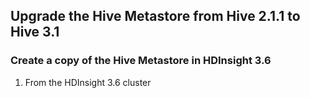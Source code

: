 
## Upgrade the Hive Metastore from Hive 2.1.1 to Hive 3.1

### Create a copy of the Hive Metastore in HDInsight 3.6

1. From the HDInsight 3.6 cluster 



<!--stackedit_data:
eyJoaXN0b3J5IjpbMjA2MTk0ODk2NiwtMTk4NDE3NTc1MywyMD
QwMjk3NjIyXX0=
-->
